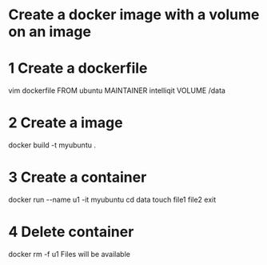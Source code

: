 # Create a docker image with a volume on an image 
# 1 Create a dockerfile
  vim dockerfile
  FROM ubuntu
  MAINTAINER intelliqit
  VOLUME /data

# 2 Create a image
  docker build -t myubuntu .

# 3 Create a container
  docker run --name u1 -it myubuntu
  cd data
  touch file1 file2
  exit

# 4 Delete container
  docker rm -f u1
Files will be available

